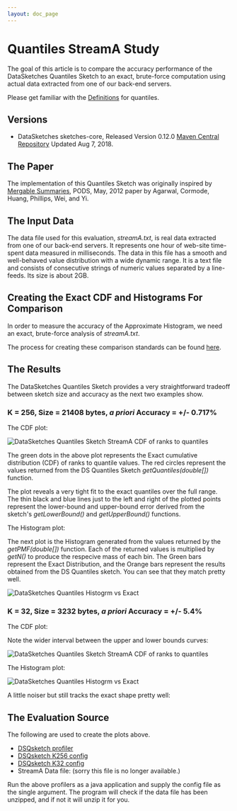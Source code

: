 ```yaml
---
layout: doc_page
---
```

<!--
    Licensed to the Apache Software Foundation (ASF) under one
    or more contributor license agreements.  See the NOTICE file
    distributed with this work for additional information
    regarding copyright ownership.  The ASF licenses this file
    to you under the Apache License, Version 2.0 (the
    "License"); you may not use this file except in compliance
    with the License.  You may obtain a copy of the License at

      http://www.apache.org/licenses/LICENSE-2.0

    Unless required by applicable law or agreed to in writing,
    software distributed under the License is distributed on an
    "AS IS" BASIS, WITHOUT WARRANTIES OR CONDITIONS OF ANY
    KIND, either express or implied.  See the License for the
    specific language governing permissions and limitations
    under the License.
-->
# Quantiles StreamA Study

The goal of this article is to compare the accuracy performance of the DataSketches Quantiles Sketch to an exact, brute-force computation using actual data extracted from one of our back-end servers. 

Please get familiar with the [Definitions]({{site.docs_dir}}/Quantiles/Definitions.html) for quantiles.

## Versions

* DataSketches sketches-core, Released Version 0.12.0  <a href="https://search.maven.org/classic/#artifactdetails%7Ccom.yahoo.datasketches%7Csketches-core%7C0.12.0%7Cjar">Maven Central Repository</a> Updated Aug 7, 2018.


## The Paper

The implementation of this Quantiles Sketch was originally inspired by 
[Mergable Summaries](https://dl.acm.org/citation.cfm?id=2213562), PODS, May, 2012 paper by Agarwal, Cormode, Huang, Phillips, Wei, and Yi.

## The Input Data
The data file used for this evaluation, *streamA.txt*, is real data extracted from one of our back-end servers.  It represents one hour of web-site time-spent data measured in milliseconds. The data in this file has a smooth and well-behaved value distribution with a wide dynamic range.  It is a text file and consists of consecutive strings of numeric values separated by a line-feeds. Its size is about 2GB.

## Creating the Exact CDF and Histograms For Comparison
In order to measure the accuracy of the Approximate Histogram, we need an exact, brute-force analysis of *streamA.txt*. 

The process for creating these comparison standards can be found [here]({{site.docs_dir}}/QuantilesStudies/ExactQuantiles.html).

## The Results

The DataSketches Quantiles Sketch provides a very straightforward tradeoff between sketch size and accuracy as the next two examples show.

### K = 256, Size = 21408 bytes, <i>a priori</i> Accuracy = +/- 0.717%

The CDF plot:

<img class="doc-img-full" src="{{site.docs_img_dir}}/quantiles/DSQsketchK256_StreamA_CDF.png" alt="DataSketches Quantiles Sketch StreamA CDF of ranks to quantiles" />  

The green dots in the above plot represents the Exact cumulative distribution (CDF) of ranks to quantile values. The red circles represent the values returned from the DS Quantiles Sketch *getQuantiles(double[])* function. 

The plot reveals a very tight fit to the exact quantiles over the full range. The thin black and blue lines just to the left and right of the plotted points represent the lower-bound and upper-bound error derived from the sketch's *getLowerBound()* and *getUpperBound()* functions.

The Histogram plot:

The next plot is the Histogram generated from the values returned by the *getPMF(double[])* function. Each of the returned values is multiplied by *getN()* to produce the respecive mass of each bin. The Green bars represent the Exact Distribution, and the Orange bars represent the results obtained from the DS Quantiles sketch. You can see that they match pretty well.

<img class="doc-img-full" src="{{site.docs_img_dir}}/quantiles/DSQsketchK256_StreamA_PMF.png" alt="DataSketches Quantiles Histogrm vs Exact" />


### K = 32, Size = 3232 bytes, <i>a priori</i> Accuracy = +/- 5.4%

The CDF plot:

Note the wider interval between the upper and lower bounds curves:

<img class="doc-img-full" src="{{site.docs_img_dir}}/quantiles/DSQsketchK32_StreamA_CDF.png" alt="DataSketches Quantiles Sketch StreamA CDF of ranks to quantiles" />

The Histogram plot:

<img class="doc-img-full" src="{{site.docs_img_dir}}/quantiles/DSQsketchK32_StreamA_PMF.png" alt="DataSketches Quantiles Histogrm vs Exact" />

A little noiser but still tracks the exact shape pretty well:

## The Evaluation Source
The following are used to create the plots above.

* [DSQsketch profiler](https://github.com/DataSketches/characterization/blob/master/src/main/java/org/apache/datasketches/characterization/quantiles/QuantilesStreamAProfile.java)
* [DSQsketch K256 config](https://github.com/DataSketches/characterization/blob/master/src/main/resources/quantiles/QuantilesK256StreamAJob.conf)
* [DSQsketch K32 config](https://github.com/DataSketches/characterization/blob/master/src/main/resources/quantiles/QuantilesK32StreamAJob.conf)
* StreamA Data file: (sorry this file is no longer available.)

Run the above profilers as a java application and supply the config file as the single argument. The program will check if the data file has been unzipped, and if not it will unzip it for you. 

